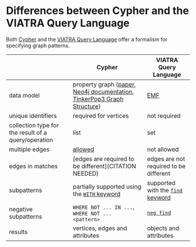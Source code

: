 # Differences between Cypher and the VIATRA Query Language

Both [Cypher](https://neo4j.com/docs/developer-manual/current/cypher/) and the [VIATRA Query Language](https://wiki.eclipse.org/VIATRA/Query/UserDocumentation/QueryLanguage) offer a formalism for specifying graph patterns.

|                                 | Cypher                           | VIATRA Query Language    |
| ------------------------------- | -------------------------------- | ------------------------ |
| data model                      | property graph ([paper](http://arxiv.org/abs/1006.2361), [Neo4j documentation](https://neo4j.com/docs/developer-manual/current/introduction/#graphdb-concepts), [TinkerPop3 Graph Structure](http://tinkerpop.apache.org/docs/current/reference/#_the_graph_structure)) | [EMF](https://eclipse.org/modeling/emf/) |
| unique identifiers              | required for vertices            | not required             |
| collection type for the result of a query/operation | list         | set                      |
| multiple edges                  | [allowed](multiple-edges.md)     | not allowed              |
| edges in matches                | [edges are required to be different](CITATION NEEDED) | edges are not required to be different |
| subpatterns                     | partially supported using the [`WITH` keyword](https://neo4j.com/docs/developer-manual/current/cypher/#query-with) | supported with the [`find` keyword](https://wiki.eclipse.org/VIATRA/Query/UserDocumentation/QueryLanguage#Advanced_Pattern_Constraints) |
| negative subpatterns            | `WHERE NOT ... IN ...`, `WHERE NOT ... <pattern>` | [`neg find`](https://wiki.eclipse.org/VIATRA/Query/UserDocumentation/QueryLanguage#Advanced_Pattern_Constraints) |
| results                         | vertices, edges and attributes | objects and attributes |

